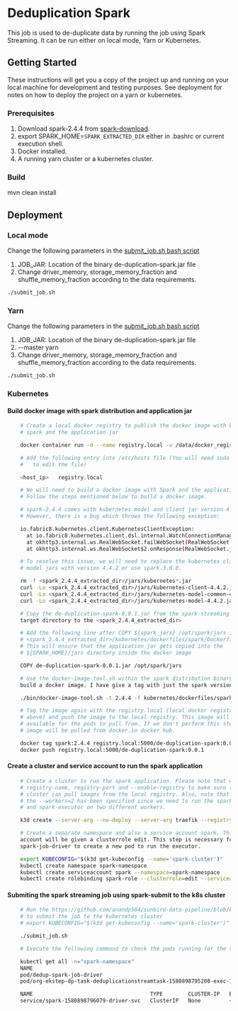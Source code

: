 # Deduplication Spark

This job is used to de-duplicate data by running the job using Spark Streaming. It can be run either on local mode, Yarn or Kubernetes.

## Getting Started

These instructions will get you a copy of the project up and running on your local machine for development and testing purposes. See deployment for notes on how to deploy the project on a yarn or kubernetes.

### Prerequisites

1. Download spark-2.4.4 from [spark-download](https://www.apache.org/dyn/closer.lua/spark/spark-2.4.4/spark-2.4.4-bin-hadoop2.7.tgz). 
2. export SPARK_HOME=`SPARK_EXTRACTED_DIR` either in .bashrc or current execution shell.
4. Docker installed.
5. A running yarn cluster or a kubernetes cluster.

### Build

mvn clean install

## Deployment

### Local mode

Change the following parameters in the [submit_job.sh bash script](https://github.com/anandp504/sunbird-data-pipeline/blob/kubernetes/data-pipeline/de-duplication-spark/submit_job.sh) 

1. JOB_JAR: Location of the binary de-duplication-spark.jar file
2. Change driver_memory, storage_memory_fraction and shuffle_memory_fraction according to the data requirements.

```bash
./submit_job.sh
```

### Yarn

Change the following parameters in the [submit_job.sh bash script](https://github.com/anandp504/sunbird-data-pipeline/blob/kubernetes/data-pipeline/de-duplication-spark/submit_job.sh) 

1. JOB_JAR: Location of the binary de-duplication-spark.jar file
2. --master yarn
3. Change driver_memory, storage_memory_fraction and shuffle_memory_fraction according to the data requirements.

```bash
./submit_job.sh
```

### Kubernetes

#### Build docker image with spark distribution and application jar

```bash
    # Create a local docker registry to publish the docker image with both 
    # spark and the application jar

    docker container run -d --name registry.local -v /data/docker_registry:/var/lib/registry -p 5000:5000 registry:2

    # Add the following entry into /etc/hosts file (You will need sudo access 
    #	to edit the file)

    <host_ip>	registry.local

    # We will need to build a docker image with Spark and the application jar. 
    # Follow the steps mentioned below to build a docker image.

    # spark-2.4.4 comes with kubernetes model and client jar version 4.1.2. 
    # However, there is a bug which throws the following exception:

    io.fabric8.kubernetes.client.KubernetesClientException: 
      at io.fabric8.kubernetes.client.dsl.internal.WatchConnectionManager$2.onFailure(WatchConnectionManager.java:188)
      at okhttp3.internal.ws.RealWebSocket.failWebSocket(RealWebSocket.java:543)
      at okhttp3.internal.ws.RealWebSocket$2.onResponse(RealWebSocket.java:185)

    # To resolve this issue, we will need to replace the kubernetes client and 
    # model jars with version 4.4.2 or use spark-3.0.0.

    rm -f <spark_2.4.4_extracted_dir>/jars/kubernetes*.jar
    curl -Lo <spark_2.4.4_extracted_dir>/jars/kubernetes-client-4.4.2.jar https://repo1.maven.org/maven2/io/fabric8/kubernetes-client/4.4.2/kubernetes-client-4.4.2.jar
    curl -Lo <spark_2.4.4_extracted_dir>/jars/kubernetes-model-common-4.4.2.jar https://repo1.maven.org/maven2/io/fabric8/kubernetes-client/4.4.2/kubernetes-model-common-4.4.2.jar
    curl -Lo <spark_2.4.4_extracted_dir>/jars/kubernetes-model-4.4.2.jar https://repo1.maven.org/maven2/io/fabric8/kubernetes-client/4.4.2/kubernetes-model-4.4.2.jar

    # Copy the de-duplication-spark-0.0.1.jar from the spark-streaming job build 
    target directory to the <spark_2.4.4_extracted_dir>

    # Add the following line after COPY ${spark_jars} /opt/spark/jars in 
    # <spark_2.4.4_extracted_dir>/kubernetes/dockerfiles/spark/Dockerfile. 
    # This will ensure that the application jar gets copied into the 
    # ${SPARK_HOME}/jars directory inside the docker image

    COPY de-duplication-spark-0.0.1.jar /opt/spark/jars

    # Use the docker-image-tool.sh within the spark distribution binary to 
    build a docker image. I have give a tag with just the spark version in this case.

    ./bin/docker-image-tool.sh -t 2.4.4 -f kubernetes/dockerfiles/spark/Dockerfile build

    # Tag the image again with the registry.local (local docker registry we created 
    # above) and push the image to the local registry. This image will then be 
    # available for the pods to pull from. If we don't perform this step, the 
    # image will be pulled from docker.io docker hub.

    docker tag spark:2.4.4 registry.local:5000/de-duplication-spark:0.0.1
    docker push registry.local:5000/de-duplication-spark:0.0.1
```

#### Create a cluster and service account to run the spark application

```bash
    # Create a cluster to run the spark application. Please note that we use the 
    # registry-name, registry-port and --enable-registry to make sure that this 
    # cluster can pull images from the local registry. Also, note that 
    # the --workers=2 has been specified since we need to run the spark-driver 
    # and spark-executor on two different workers.

    k3d create --server-arg --no-deploy --server-arg traefik --registry-name registry.local --registry-port 5000 --enable-registry --name spark-cluster --workers=2 --image rancher/k3s:v1.0.0

    # Create a separate namespace and also a service account spark. This service 
    account will be given a clusterrole edit. This step is necessary for the 
    spark-job-driver to create a new pod to run the executor.

    export KUBECONFIG="$(k3d get-kubeconfig --name='spark-cluster')"
    kubectl create namespace spark-namespace
    kubectl create serviceaccount spark --namespace=spark-namespace
    kubectl create rolebinding spark-role --clusterrole=edit --serviceaccount=spark-namespace:spark --namespace=spark-namespace
```

#### Submiting the spark streaming job using spark-submit to the k8s cluster

```bash
    # Run the https://github.com/anandp504/sunbird-data-pipeline/blob/kubernetes/data-pipeline/de-duplication-spark/submit_job.sh
    # to submit the job to the kubernetes cluster
    # export KUBECONFIG="$(k3d get-kubeconfig --name='spark-cluster')"

    ./submit_job.sh

    # Execute the following command to check the pods running for the spark job

    kubectl get all -n="spark-namespace"
    NAME                                                                  READY   STATUS    RESTARTS   AGE
    pod/dedup-spark-job-driver                                            1/1     Running   0          2m7s
    pod/org-ekstep-dp-task-deduplicationstreamtask-1580898795208-exec-1   1/1     Running   0          115s

    NAME                                     TYPE        CLUSTER-IP   EXTERNAL-IP   PORT(S)             AGE
    service/spark-1580898796079-driver-svc   ClusterIP   None         <none>        7078/TCP,7079/TCP   2m6s
```